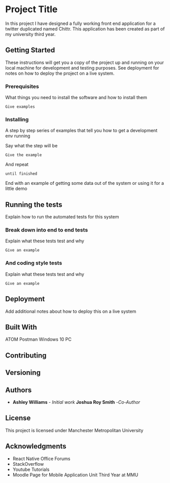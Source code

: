 # Project Title

In this project I have designed a fully working front end application for a twitter duplicated named Chittr. This application has been created as part of my university third year.

## Getting Started

These instructions will get you a copy of the project up and running on your local machine for development and testing purposes. See deployment for notes on how to deploy the project on a live system.

### Prerequisites

What things you need to install the software and how to install them

```
Give examples
```

### Installing

A step by step series of examples that tell you how to get a development env running

Say what the step will be

```
Give the example
```

And repeat

```
until finished
```

End with an example of getting some data out of the system or using it for a little demo

## Running the tests

Explain how to run the automated tests for this system

### Break down into end to end tests

Explain what these tests test and why

```
Give an example
```

### And coding style tests

Explain what these tests test and why

```
Give an example
```

## Deployment

Add additional notes about how to deploy this on a live system

## Built With
ATOM
Postman
Windows 10 PC

## Contributing



## Versioning



## Authors

* **Ashley Williams** - *Initial work*
  **Joshua Roy Smith** -*Co-Author*



## License

This project is licensed under Manchester Metropolitan University

## Acknowledgments

* React Native Office Forums
* StackOverflow
* Youtube Tutorials
* Moodle Page for Mobile Application Unit Third Year at MMU
